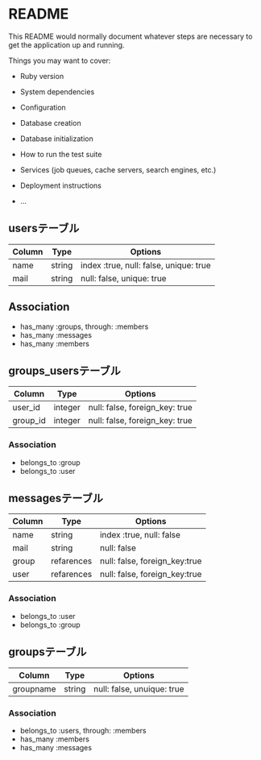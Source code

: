 # README

This README would normally document whatever steps are necessary to get the
application up and running.

Things you may want to cover:

* Ruby version

* System dependencies

* Configuration

* Database creation

* Database initialization

* How to run the test suite

* Services (job queues, cache servers, search engines, etc.)

* Deployment instructions

* ...


## usersテーブル

|Column|Type|Options|
|------|----|-------|
|name|string|index :true, null: false, unique: true|
|mail|string|null: false, unique: true|

## Association
- has_many :groups, through: :members
- has_many :messages
- has_many :members


## groups_usersテーブル

|Column|Type|Options|
|------|----|-------|
|user_id|integer|null: false, foreign_key: true|
|group_id|integer|null: false, foreign_key: true|

### Association
- belongs_to :group
- belongs_to :user


## messagesテーブル

|Column|Type|Options|
|------|----|-------|
|name|string|index :true, null: false|
|mail|string|null: false|
|group|refarences|null: false, foreign_key:true|
|user|refarences|null: false, foreign_key:true|

### Association
- belongs_to :user
- belongs_to :group


## groupsテーブル

|Column|Type|Options|
|------|----|-------|
|groupname|string|null: false, unuique: true|

### Association
- belongs_to :users, through: :members
- has_many :members
- has_many :messages






